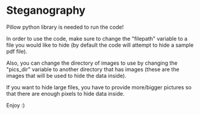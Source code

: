 # Steganography
Pillow python library is needed to run the code!

In order to use the code, make sure to change the "filepath" variable to a file you would like to hide (by default the code will attempt to hide a sample pdf file).

Also, you can change the directory of images to use by changing the "pics_dir" variable to another directory that has images (these are the images that will be used to hide the data inside).

If you want to hide large files, you have to provide more/bigger pictures so that there are enough pixels to hide data inside.

Enjoy :)
